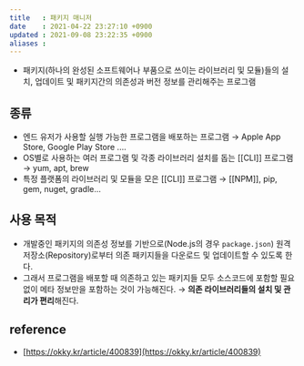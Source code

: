 ```yaml
---
title   : 패키지 매니저
date    : 2021-04-22 23:27:10 +0900
updated : 2021-09-08 23:22:35 +0900
aliases : 
---
```


- 패키지(하나의 완성된 소프트웨어나 부품으로 쓰이는 라이브러리 및 모듈)들의 설치, 업데이트 및 패키지간의 의존성과 버전 정보를 관리해주는 프로그램  

## 종류 
- 엔드 유저가 사용할 실행 가능한 프로그램을 배포하는 프로그램 → Apple App Store, Google Play Store .... 
- OS별로 사용하는 여러 프로그램 및 각종 라이브러리 설치를 돕는 [[CLI]] 프로그램 → yum, apt, brew
- 특정 플랫폼의 라이브러리 및 모듈을 모은 [[CLI]] 프로그램 → [[NPM]], pip, gem, nuget, gradle... 

## 사용 목적  
- 개발중인 패키지의 의존성 정보를 기반으로(Node.js의 경우 `package.json`) 원격 저장소(Repository)로부터 의존 패키지들을 다운로드 및 업데이트할 수 있도록 한다.  
- 그래서 프로그램을 배포할 때 의존하고 있는 패키지들 모두 소스코드에 포함할 필요 없이 메타 정보만을 포함하는 것이 가능해진다.  → **의존 라이브러리들의 설치 및 관리가 편리**해진다.

## reference
- [https://okky.kr/article/400839](https://okky.kr/article/400839)
